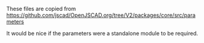 These files are copied from https://github.com/jscad/OpenJSCAD.org/tree/V2/packages/core/src/parameters

It would be nice if the parameters were a standalone module to be required.
